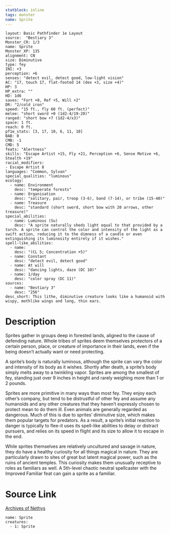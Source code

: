 ```yaml
---
statblock: inline
tags: monster
name: Sprite
---
```

```statblock
layout: Basic Pathfinder 1e Layout
source:  "Bestiary 3"
Monster_CR: 1/3
name: Sprite
Monster_XP: 135
alignment: CN
size: Diminutive
type: fey
INI: +3
perception: +6
senses: "detect evil, detect good, low-light vision"
AC: "17, touch 17, flat-footed 14 (dex +3, size +4)"
HP: 3
HP_extra: ""
HD: 1d6
saves: "Fort +0, Ref +5, Will +2"
DR: "2/cold iron"
speed: "15 ft., fly 60 ft. (perfect)"
melee: "short sword +0 (1d2-4/19-20)"
ranged: "short bow +7 (1d2-4/x3)"
space: 1 ft.
reach: 0 ft.
pf1e_stats: [3, 17, 10, 6, 11, 10]
BAB: 0
CMB: -1
CMD: 5
feats: "Alertness"
skills: "Escape Artist +15, Fly +21, Perception +6, Sense Motive +6, Stealth +19"
racial_modifiers:
- Escape Artist 8
languages: "Common, Sylvan"
special_qualities: "luminous"
ecology:
  - name: Environment
    desc: "temperate forests"
  - name: Organisation
    desc: "solitary, pair, troop (3-6), band (7-14), or tribe (15-40)"
  - name: Treasure
    desc: "standard (short sword, short bow with 20 arrows, other treasure)"
special_abilities:
  - name: Luminous (Su)
    desc: "A sprite naturally sheds light equal to that provided by a torch. A sprite can control the color and intensity of the light as a swift action, reducing it to the dimness of a candle or even extinguishing its luminosity entirely if it wishes."
spell-like_abilities:
  - name:
    desc: "(CL 5; Concentration +5)"
  - name: Constant
    desc: "detect evil, detect good"
  - name: At will
    desc: "dancing lights, daze (DC 10)"
  - name: 1/day
    desc: "color spray (DC 11)"
sources:
  - name: "Bestiary 3"
    desc: "256"
desc_short: This lithe, diminutive creature looks like a humanoid with wispy, mothlike wings and long, thin ears.
```
# Description
Sprites gather in groups deep in forested lands, aligned to the cause of defending nature. Whole tribes of sprites deem themselves protectors of a certain person, place, or creature of importance in their lands, even if the being doesn’t actually want or need protecting.

A sprite’s body is naturally luminous, although the sprite can vary the color and intensity of its body as it wishes. Shortly after death, a sprite’s body simply melts away to a twinkling vapor. Sprites are among the smallest of fey, standing just over 9 inches in height and rarely weighing more than 1 or 2 pounds.

Sprites are more primitive in many ways than most fey. They enjoy each other’s company, but tend to be distrustful of other fey and assume any humanoids and any other creatures that they haven’t expressly chosen to protect mean to do them ill. Even animals are generally regarded as dangerous. Much of this is due to sprites’ diminutive size, which makes them popular targets for predators. As a result, a sprite’s initial reaction to danger is typically to flee-it uses its spell-like abilities to delay or distract pursuers, and relies on its speed in flight and its size to allow it to escape in the end.

While sprites themselves are relatively uncultured and savage in nature, they do have a healthy curiosity for all things magical in nature. They are particularly drawn to sites of great but latent magical power, such as the ruins of ancient temples. This curiosity makes them unusually receptive to roles as familiars as well. A 5th-level chaotic neutral spellcaster with the Improved Familiar feat can gain a sprite as a familiar.
# Source Link
[Archives of Nethys](https://aonprd.com/MonsterDisplay.aspx?ItemName=Sprite)
```encounter-table
name: Sprite
creatures:
  - 1: Sprite
```
